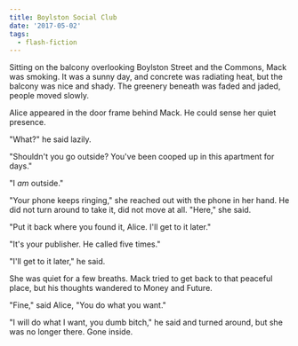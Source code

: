```yaml
---
title: Boylston Social Club
date: '2017-05-02'
tags:
  - flash-fiction
---
```


Sitting on the balcony overlooking Boylston Street and the Commons, Mack was
smoking. It was a sunny day, and concrete was radiating heat, but the balcony
was nice and shady. The greenery beneath was faded and jaded, people moved
slowly.

<!-- truncate -->

Alice appeared in the door frame behind Mack. He could sense her quiet presence.

"What?" he said lazily.

"Shouldn't you go outside? You've been cooped up in this apartment for days."

"I _am_ outside."

"Your phone keeps ringing," she reached out with the phone in her hand. He did
not turn around to take it, did not move at all. "Here," she said.

"Put it back where you found it, Alice. I'll get to it later."

"It's your publisher. He called five times."

"I'll get to it later," he said.

She was quiet for a few breaths. Mack tried to get back to that peaceful place,
but his thoughts wandered to Money and Future.

"Fine," said Alice, "You do what you want."

"I will do what I want, you dumb bitch," he said and turned around, but she was
no longer there. Gone inside.
